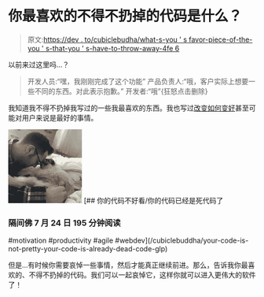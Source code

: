 # 你最喜欢的不得不扔掉的代码是什么？

> 原文:[https://dev . to/cubiclebudha/what-s-you ' s favor-piece-of-the-you ' s-that-you ' s-have-to-throw-away-4fe 6](https://dev.to/cubiclebuddha/what-s-your-favorite-piece-of-code-that-you-had-to-throw-away-4fe6)

以前来过这里吗...？

> 开发人员:“嘿，我刚刚完成了这个功能”
> 产品负责人:“哦，客户实际上想要一些不同的东西。对此表示抱歉。”
> 开发者:“哦”{狂怒点击删除}

我知道我不得不扔掉我写过的一些我最喜欢的东西。我也写过[改变如何变好](https://dev.to/cubiclebuddha/your-code-is-not-pretty-your-code-is-already-dead-code-glp)甚至可能对用户来说是最好的事情。

[![cubiclebuddha image](img/0cb60ed477567b63e3be4a9e1ec21337.png)](/cubiclebuddha) [## 你的代码不好看/你的代码已经是死代码了

### 隔间佛 7 月 24 日 195 分钟阅读

#motivation #productivity #agile #webdev](/cubiclebuddha/your-code-is-not-pretty-your-code-is-already-dead-code-glp)

但是...有时候你需要哀悼一些事情，然后才能真正继续前进。那么，告诉我你最喜欢的、不得不扔掉的代码。我们可以一起哀悼它，这样你就可以进入更伟大的软件了！